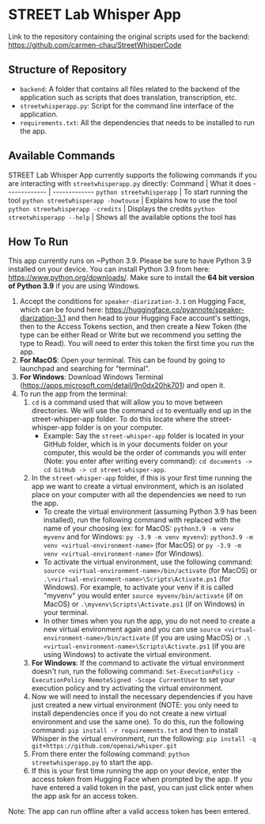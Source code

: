 # STREET Lab Whisper App
Link to the repository containing the original scripts used for the backend: https://github.com/carmen-chau/StreetWhisperCode

## Structure of Repository 
- ```backend```: A folder that contains all files related to the backend of the application such as scripts that does translation, transcription, etc. 
- ```streetwhisperapp.py```: Script for the command line interface of the application.
- ```requirements.txt```: All the dependencies that needs to be installed to run the app.

## Available Commands
STREET Lab Whisper App currently supports the following commands if you are interacting with ```streetwhisperapp.py``` directly:
Command  | What it does
------------- | -------------
`python streetwhisperapp` | To start running the tool 
`python streetwhisperapp -howtouse` | Explains how to use the tool
`python streetwhisperapp -credits`  | Displays the credits
`python streetwhisperapp --help` | Shows all the available options the tool has 

## How To Run
This app currently runs on ~Python 3.9. Please be sure to have Python 3.9 installed on your device. You can install Python 3.9 from here: https://www.python.org/downloads/. Make sure to install the **64 bit version of Python 3.9** if you are using Windows. 

1. Accept the conditions for ```speaker-diarization-3.1``` on Hugging Face, which can be found here: https://huggingface.co/pyannote/speaker-diarization-3.1 and then head to your Hugging Face account's settings, then to the Access Tokens section, and then create a New Token (the type can be either Read or Write but we recommend you setting the type to Read). You will need to enter this token the first time you run the app.
2. **For MacOS**: Open your terminal. This can be found by going to launchpad and searching for "terminal".
2. **For Windows**: Download Windows Terminal (https://apps.microsoft.com/detail/9n0dx20hk701) and open it.
3. To run the app from the terminal:
    1. ```cd``` is a command used that will allow you to move between directories. We will use the command ```cd``` to eventually end up in the street-whisper-app folder. To do this locate where the street-whisper-app folder is on your computer. 
        - Example: Say the ```street-whisper-app``` folder is located in your GitHub folder, which is in your documents folder on your computer, this would be the order of commands you will enter (Note: you enter after writing every command): ```cd documents -> cd GitHub -> cd street-whisper-app```.
    2. In the ```street-whisper-app``` folder, if this is your first time running the app we want to create a virtual environment, which is an isolated place on your computer with all the dependencies we need to run the app.
        - To create the virtual environment (assuming Python 3.9 has been installed), run the following command with <virtual-environment-name> replaced with the name of your choosing (ex: for MacOS: ```python3.9 -m venv myvenv``` and for Windows: ```py -3.9 -m venv myvenv```): ```python3.9 -m venv <virtual-environment-name>``` (for MacOS) or ```py -3.9 -m venv <virtual-environment-name>``` (for Windows).
        - To activate the virtual environment, use the following command: ```source <virtual-environment-name>/bin/activate``` (for MacOS) or ```.\<virtual-environment-name>\Scripts\Activate.ps1``` (for Windows). For example, to activate your venv if it is called "myvenv" you would enter ```source myvenv/bin/activate``` (if on MacOS) or ```.\myvenv\Scripts\Activate.ps1``` (if on Windows) in your terminal.
        - In other times when you run the app, you do not need to create a new virtual environment again and you can use ```source <virtual-environment-name>/bin/activate``` (if you are using MacOS) or ```.\<virtual-environment-name>\Scripts\Activate.ps1``` (if you are using Windows) to activate the virtual environment.
    4. **For Windows**: If the command to activate the virtual environment doesn't run, run the following command: ```Set-ExecutionPolicy -ExecutionPolicy RemoteSigned -Scope CurrentUser``` to set your execution policy and try activating the virtual environment. 
    5. Now we will need to install the necessary dependencies if you have just created a new virtual environment (NOTE: you only need to install dependencies once if you do not create a new virtual environment and use the same one). To do this, run the following command: ```pip install -r requirements.txt``` and then to install Whisper in the virtual environment, run the following: ```pip install -q git+https://github.com/openai/whisper.git```
    6. From there enter the following command: ```python streetwhisperapp.py``` to start the app.
    7. If this is your first time running the app on your device, enter the access token from Hugging Face when prompted by the app. If you have entered a valid token in the past, you can just click enter when the app ask for an access token.

Note: The app can run offline after a valid access token has been entered.

